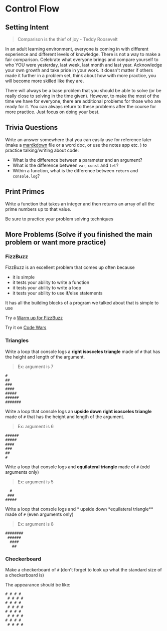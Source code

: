 # Control Flow

## Setting Intent

> Comparison is the thief of joy - Teddy Roosevelt

In an adult learning environment, everyone is coming in with different experience and different levels of knowledge. There is not a way to make a fair comparison. Celebrate what everyone brings and compare yourself to who YOU were yesterday, last week, last month and last year. Acknowledge your own growth and take pride in your work. It doesn't matter if others made it further in a problem set, think about how with more practice, you will become more skilled like they are.

There will always be a base problem that you should be able to solve (or be really close to solving in the time given). However, to make the most of the time we have for everyone, there are additional problems for those who are ready for it. You can always return to these problems after the course for more practice. Just focus on doing your best.

## Trivia Questions

Write an answer somewhere that you can easily use for reference later (make a [mardkdown](https://github.com/adam-p/markdown-here/wiki/Markdown-Cheatsheet) file or a word doc, or use the notes app etc. ) to practice talking/writing about code:

- What is the difference between a parameter and an argument?
- What is the difference between `var`, `const` and `let`?
- Within a function, what is the difference between `return` and `console.log`?

## Print Primes

Write a function that takes an integer and then returns an array of all the prime numbers up to that value.

Be sure to practice your problem solving techniques

## More Problems (Solve if you finished the main problem or want more practice)

### FizzBuzz

FizzBuzz is an excellent problem that comes up often because

- it is simple
- it tests your ability to write a function
- it tests your ability to write a loop
- it tests your ability to use if/else statements

It has all the building blocks of a program we talked about that is simple to use

Try a [Warm up for FizzBuzz](https://www.codewars.com/kata/569e09850a8e371ab200000b)

Try it on [Code Wars](https://www.codewars.com/kata/5300901726d12b80e8000498)

### Triangles

Write a loop that console logs a **right isosceles triangle** made of `#` that has the height and length of the argument.

> Ex: argument is 7

```
#
##
###
####
#####
######
#######
```

Write a loop that console logs an **upside down right isosceles triangle** made of `#` that has the height and length of the argument.

> Ex: argument is 6

```
######
#####
####
###
##
#
```

Write a loop that console logs and **equilateral triangle** made of `#` (odd arguments only)

> Ex: argument is 5

```
  #
 ###
#####
```

Write a loop that console logs and * upside down *equilateral triangle\*\* made of `#` (even arguments only)

> Ex: argument is 8

```
########
 ######
  ####
   ##
```

### Checkerboard

Make a checkerboard of `#` (don't forget to look up what the standard size of a checkerboard is)

The appearance should be like:

```
# # # #
 # # # #
# # # #
 # # # #
# # # #
 # # # #
# # # #
 # # # #
```
